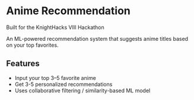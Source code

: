 # Anime Recommendation
Built for the KnightHacks VIII Hackathon

An ML-powered recommendation system that suggests anime titles based on your top favorites.

## Features
- Input your top 3–5 favorite anime
- Get 3-5 personalized recommendations
- Uses collaborative filtering / similarity-based ML model